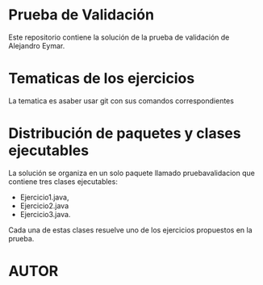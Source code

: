# Prueba de Validación

Este repositorio contiene la solución de la prueba de validación de Alejandro Eymar.

# Tematicas de los ejercicios 

La tematica es asaber usar git con sus comandos correspondientes

# Distribución de paquetes y clases ejecutables

La solución se organiza en un solo paquete llamado pruebavalidacion que contiene tres clases ejecutables: 

- Ejercicio1.java, 
- Ejercicio2.java 
- Ejercicio3.java. 

Cada una de estas clases resuelve uno de los ejercicios propuestos en la prueba.


# AUTOR

